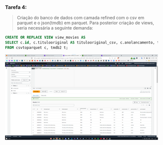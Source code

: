 ### Tarefa 4:

> Criação do banco de dados com camada refined com o csv em parquet e o json(tmdb) em parquet.
> Para posterior criação de views, seria necessária a seguinte demanda:

~~~sql
CREATE OR REPLACE VIEW view_movies AS
SELECT c.id, c.titulooriginal AS titulooriginal_csv, c.anolancamento, t.titulopincipal AS tituloprincipal_tmdb, t.notamedia
FROM csvtoparquet c, tmdb2 t;
~~~

![Tables criadas](img/tabelasparquetrefinadas.png)